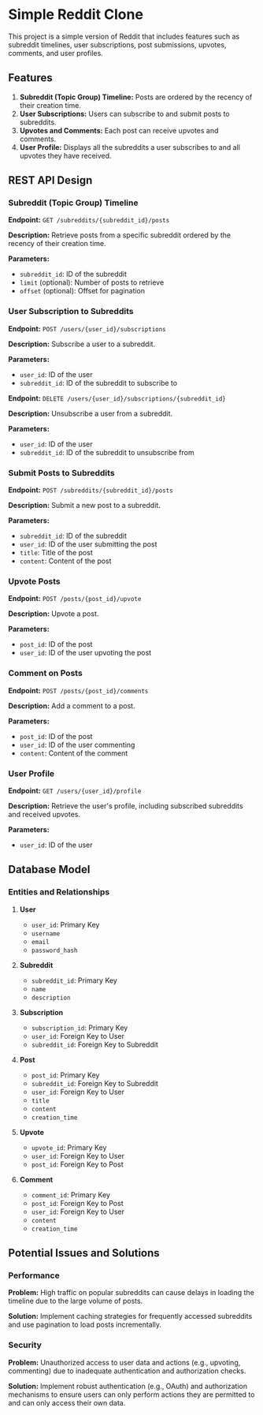 # Simple Reddit Clone

This project is a simple version of Reddit that includes features such as subreddit timelines, user subscriptions, post submissions, upvotes, comments, and user profiles.

## Features

1. **Subreddit (Topic Group) Timeline:** Posts are ordered by the recency of their creation time.
2. **User Subscriptions:** Users can subscribe to and submit posts to subreddits.
3. **Upvotes and Comments:** Each post can receive upvotes and comments.
4. **User Profile:** Displays all the subreddits a user subscribes to and all upvotes they have received.

## REST API Design

### Subreddit (Topic Group) Timeline

**Endpoint:** `GET /subreddits/{subreddit_id}/posts`

**Description:** Retrieve posts from a specific subreddit ordered by the recency of their creation time.

**Parameters:**
- `subreddit_id`: ID of the subreddit
- `limit` (optional): Number of posts to retrieve
- `offset` (optional): Offset for pagination

### User Subscription to Subreddits

**Endpoint:** `POST /users/{user_id}/subscriptions`

**Description:** Subscribe a user to a subreddit.

**Parameters:**
- `user_id`: ID of the user
- `subreddit_id`: ID of the subreddit to subscribe to

**Endpoint:** `DELETE /users/{user_id}/subscriptions/{subreddit_id}`

**Description:** Unsubscribe a user from a subreddit.

**Parameters:**
- `user_id`: ID of the user
- `subreddit_id`: ID of the subreddit to unsubscribe from

### Submit Posts to Subreddits

**Endpoint:** `POST /subreddits/{subreddit_id}/posts`

**Description:** Submit a new post to a subreddit.

**Parameters:**
- `subreddit_id`: ID of the subreddit
- `user_id`: ID of the user submitting the post
- `title`: Title of the post
- `content`: Content of the post

### Upvote Posts

**Endpoint:** `POST /posts/{post_id}/upvote`

**Description:** Upvote a post.

**Parameters:**
- `post_id`: ID of the post
- `user_id`: ID of the user upvoting the post

### Comment on Posts

**Endpoint:** `POST /posts/{post_id}/comments`

**Description:** Add a comment to a post.

**Parameters:**
- `post_id`: ID of the post
- `user_id`: ID of the user commenting
- `content`: Content of the comment

### User Profile

**Endpoint:** `GET /users/{user_id}/profile`

**Description:** Retrieve the user's profile, including subscribed subreddits and received upvotes.

**Parameters:**
- `user_id`: ID of the user

## Database Model

### Entities and Relationships

1. **User**
   - `user_id`: Primary Key
   - `username`
   - `email`
   - `password_hash`

2. **Subreddit**
   - `subreddit_id`: Primary Key
   - `name`
   - `description`

3. **Subscription**
   - `subscription_id`: Primary Key
   - `user_id`: Foreign Key to User
   - `subreddit_id`: Foreign Key to Subreddit

4. **Post**
   - `post_id`: Primary Key
   - `subreddit_id`: Foreign Key to Subreddit
   - `user_id`: Foreign Key to User
   - `title`
   - `content`
   - `creation_time`

5. **Upvote**
   - `upvote_id`: Primary Key
   - `user_id`: Foreign Key to User
   - `post_id`: Foreign Key to Post

6. **Comment**
   - `comment_id`: Primary Key
   - `post_id`: Foreign Key to Post
   - `user_id`: Foreign Key to User
   - `content`
   - `creation_time`

## Potential Issues and Solutions

### Performance

**Problem:** High traffic on popular subreddits can cause delays in loading the timeline due to the large volume of posts.

**Solution:** Implement caching strategies for frequently accessed subreddits and use pagination to load posts incrementally.

### Security

**Problem:** Unauthorized access to user data and actions (e.g., upvoting, commenting) due to inadequate authentication and authorization checks.

**Solution:** Implement robust authentication (e.g., OAuth) and authorization mechanisms to ensure users can only perform actions they are permitted to and can only access their own data.
